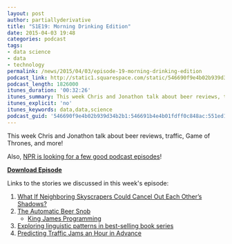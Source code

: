 ```yaml
---
layout: post
author: partiallyderivative
title: "S1E19: Morning Drinking Edition"
date: 2015-04-03 19:48
categories: podcast
tags:
- data science
- data
- technology
permalink: /news/2015/04/03/episode-19-morning-drinking-edition
podcast_link: http://static1.squarespace.com/static/546690f9e4b02b939d34b2b1/546691b4e4b01fdff0c848ac/551eedc9e4b0455e5a88be14/1428090485900/Partially_Derivative_Episode_19.mp3
podcast_length: 1826000
itunes_duration: '00:32:26'
itunes_summary: This week Chris and Jonathon talk about beer reviews, traffic, Game of Thrones, and more!
itunes_explicit: 'no'
itunes_keywords: data,data,science
podcast_guid: '546690f9e4b02b939d34b2b1:546691b4e4b01fdff0c848ac:551ed19ce4b008920a3b7f9c'
---
```


This week Chris and Jonathon talk about beer reviews, traffic, Game of
Thrones, and more!

Also, [NPR is looking for a few good podcast
episodes](https://docs.google.com/forms/d/1rU4OrwzCvNtDwuot1Lq8KHktA3hS4bhnZl2kG-rQUhY/viewform)!

[**Download Episode**](http://static1.squarespace.com/static/546690f9e4b02b939d34b2b1/546691b4e4b01fdff0c848ac/551eedc9e4b0455e5a88be14/1428090485900/Partially_Derivative_Episode_19.mp3)

Links to the stories we discussed in this week's episode:

1.  [What If Neighboring Skyscrapers Could Cancel Out Each Other’s
    Shadows?](http://www.slate.com/blogs/the_eye/2015/03/27/no_shadow_tower_by_nbbj_uses_algorithms_to_cancel_out_the_shadows_cast_by.html)
2.  [The Automatic Beer
    Snob](http://www.gregreda.com/2015/03/30/beer-review-markov-chains/)
    -   [King James
        Programming](http://kingjamesprogramming.tumblr.com/)
3.  [Exploring linguistic patterns in best-selling book
    series](https://medium.com/@dimitrisspathis/exploring-linguistic-patterns-in-best-selling-book-series-100290c94242)
4.  [Predicting Traffic Jams an Hour in
    Advance](http://venturebeat.com/2015/04/03/how-microsofts-using-big-data-to-predict-traffic-jams-up-to-an-hour-in-advance/)
